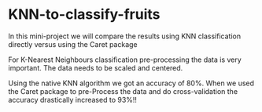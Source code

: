 # KNN-to-classify-fruits
In this mini-project we will compare the results using KNN classification directly versus using the Caret package

For K-Nearest Neighbours classification pre-processing the data is very important. The data needs to be scaled and centered.

Using the native KNN algorithm we got an accuracy of 80%. When we used the Caret package to pre-Process the data and do cross-validation the accuracy drastically increased to 93%!!
